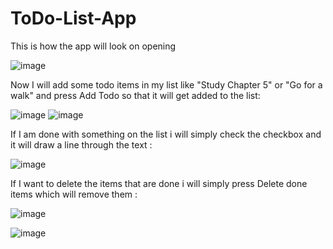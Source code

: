 ﻿# ToDo-List-App
This is how the app will look on opening 

 
![image](https://github.com/ApekshaHatle/ToDo-List-App/assets/124706186/b9621ff0-b463-4680-af4e-3963d845e71f)
 

Now I will add some todo items in my list like "Study Chapter 5" or "Go for a walk" and press Add Todo so that it will get added to the list:


![image](https://github.com/ApekshaHatle/ToDo-List-App/assets/124706186/92d05f53-c033-4273-9f29-b47828c8c549)
![image](https://github.com/ApekshaHatle/ToDo-List-App/assets/124706186/315783f0-72de-4b16-859e-8899deb2b6d1)


If I am done with something on the list i will simply check the checkbox and it will draw a line through the text :


![image](https://github.com/ApekshaHatle/ToDo-List-App/assets/124706186/41ed0f5c-223f-46f2-9994-2d202037e5d2)



If I want to delete the items that are done i will simply press Delete done items which will remove them :


![image](https://github.com/ApekshaHatle/ToDo-List-App/assets/124706186/bf0766f0-44a2-4364-9f50-49f882d4c9af)

![image](https://github.com/ApekshaHatle/ToDo-List-App/assets/124706186/ef242ef2-7a0b-4c76-9383-8b5e4a0b511c)

